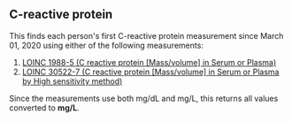 ## C-reactive protein 

This finds each person's first C-reactive protein measurement since March 01, 2020 using either of the following measurements:

1. [LOINC 1988-5 (C reactive protein [Mass/volume] in Serum or Plasma)](https://athena.ohdsi.org/search-terms/terms/3020460)
2. [LOINC 30522-7 (C reactive protein [Mass/volume] in Serum or Plasma by High sensitivity method)](https://athena.ohdsi.org/search-terms/terms/3010156)

Since the measurements use both mg/dL and mg/L, this returns all values converted to **mg/L**.

<!---
```SQL
{}
```
-->
